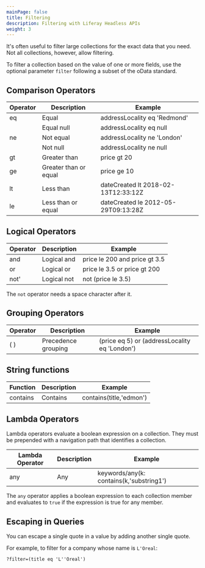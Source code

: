 ```yaml
---
mainPage: false
title: Filtering
description: Filtering with Liferay Headless APIs
weight: 3
---
```


It's often useful to filter large collections for the exact data that you need. Not all collections, however, allow filtering. 
<!---
Not all collections allow filtering. The ones that support it will contain the 
optional parameter `?filter` in their template.
-->

To filter a collection based on the value of one or more fields, use the optional parameter `filter` following a subset of the oData standard.

## Comparison Operators

| Operator  | Description          | Example                             |
|---------- |--------------------- |-------------------------------------|
| eq        | Equal                | addressLocality eq 'Redmond'        |
|           | Equal null           | addressLocality eq null             |
| ne        | Not equal            | addressLocality ne 'London'         |
|           | Not null             | addressLocality ne null             |
| gt        | Greater than         | price gt 20                         |
| ge        | Greater than or equal| price ge 10                         |
| lt        | Less than            | dateCreated lt 2018-02-13T12:33:12Z |
| le        | Less than or equal   | dateCreated le 2012-05-29T09:13:28Z |

## Logical Operators

| Operator  | Description | Example                      |
|---------- |------------ |------------------------------|
|and|Logical and |price le 200 and price gt 3.5          |
|or |Logical or |price le 3.5 or price gt 200            |
|not' |Logical not |not (price le 3.5)|

The `not` operator needs a space character after it.

## Grouping Operators

| Operator  | Description | Example                      |
|---------- |------------ |------------------------------|
|( ) |Precedence grouping |(price eq 5) or (addressLocality eq 'London')  |

## String functions

| Function  | Description | Example                      |
|---------- |------------ |------------------------------|
| contains  | Contains    |contains(title,'edmon')|

## Lambda Operators

Lambda operators evaluate a boolean expression on a collection. They must be prepended with a navigation path that identifies a collection.

| Lambda Operator  | Description | Example                                |
|----------------- |------------ |----------------------------------------|
| any              | Any         |keywords/any(k: contains(k,'substring1')|

The `any` operator applies a boolean expression to each collection member and evaluates to `true` if the expression is true for any member. 

## Escaping in Queries

You can escape a single quote in a value by adding another single quote. 

For example, to filter for a company whose name is `L'Oreal`:
```
?filter=(title eq 'L''Oreal')
```
